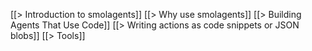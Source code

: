 [[> Introduction to smolagents]]
[[> Why use smolagents]]
[[> Building Agents That Use Code]]
[[> Writing actions as code snippets or JSON blobs]]
[[> Tools]]
